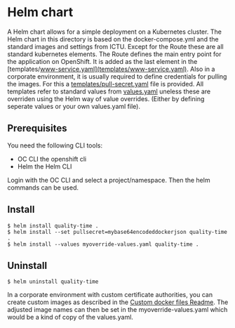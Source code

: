 # Helm chart

A Helm chart allows for a simple deployment on a Kubernetes cluster. The Helm chart in this directory is based on the docker-compose.yml and the standard images and settings from ICTU.
Except for the Route these are all standard kubernetes elements. The Route defines the main entry point for the application on OpenShift. It is added as the last element in the [templates/www-service.yaml](templates/www-service.yaml).
Also in a corporate environment, it is usually required to define credentials for pulling the images. For this a [templates/pull-secret.yaml](templates/pull-secret.yaml) file is provided.
All templates refer to standard values from [values.yaml](values.yaml) uneless these are overriden using the Helm way of value overrides. (Either by defining seperate values or your own values.yaml file).

## Prerequisites

You need the following CLI tools:

+ OC CLI the openshift cli
+ Helm the Helm CLI

Login with the OC CLI and select a project/namespace. Then the helm commands can be used.

## Install

```console
$ helm install quality-time .
$ helm install --set pullsecret=mybase64encodeddockerjson quality-time .
$ helm install --values myoverride-values.yaml quality-time . 
```

## Uninstall

```console
$ helm uninstall quality-time
```    

In a corporate environment with custom certificate authorities, you can create custom images as described in the [Custom docker files Readme](../dockerfiles/README.md).
The adjusted image names can then be set in the myoverride-values.yaml which would be a kind of copy of the values.yaml.
